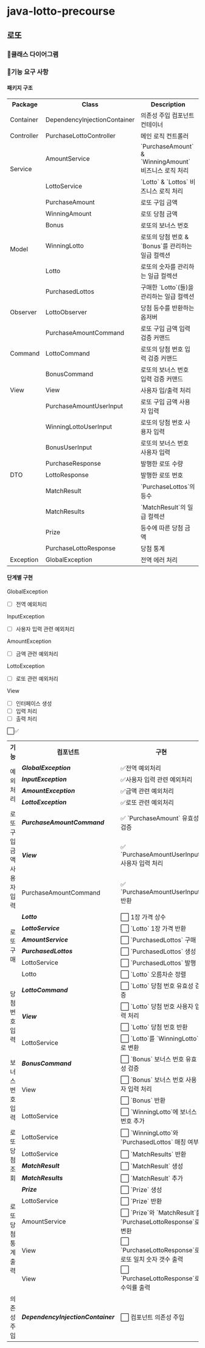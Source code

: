 # java-lotto-precourse
## 로또

### 🧱클래스 다이어그램

### 🧾기능 요구 사항
#### 패키지 구조
<div align="center">
<table> 
<tr> 
	<th align="center">Package</th> 
	<th align="center">Class</th> 
	<th align="center">Description</th> 
</tr>
<tr> 
	<td>Container</td><td>DependencyInjectionContainer</td><td>의존성 주입 컴포넌트 컨테이너</td> 
</tr>
<tr> 
	<td>Controller</td><td>PurchaseLottoController</td><td>메인 로직 컨트롤러</td> 
</tr>
<tr> 
	<td rowspan="2">Service</td>
    <td>AmountService</td><td>`PurchaseAmount` & `WinningAmount` 비즈니스 로직 처리</td> </tr><tr> 
    <td>LottoService</td><td>`Lotto` & `Lottos` 비즈니스 로직 처리</td> 
</tr>
<tr> 
	<td rowspan="6">Model</td>
    <td>PurchaseAmount</td><td>로또 구입 금액</td></tr><tr>
    <td>WinningAmount</td><td>로또 당첨 금액</td></tr><tr>
    <td>Bonus</td><td>로또의 보너스 번호</td></tr><tr> 
    <td>WinningLotto</td><td>로또의 당첨 번호 & `Bonus`를 관리하는 일급 컬렉션</td></tr><tr>
	<td>Lotto</td><td>로또의 숫자를 관리하는 일급 컬렉션</td></tr><tr> 
    <td>PurchasedLottos</td><td>구매한 `Lotto`(들)을 관리하는 일급 컬렉션</td>
</tr> 
<tr> 
	<td rowspan="1">Observer</td>
    <td>LottoObserver</td><td>당첨 등수를 반환하는 옵저버</td></tr><tr>
</tr> 
<tr> 
	<td rowspan="3">Command</td>
    <td>PurchaseAmountCommand</td><td>로또 구입 금액 입력 검증 커맨드</td></tr><tr>
    <td>LottoCommand</td><td>로또의 당첨 번호 입력 검증 커맨드</td></tr><tr>
    <td>BonusCommand</td><td>로또의 보너스 번호 입력 검증 커맨드</td></tr><tr>
</tr> 

<tr> 
    <td rowspan="1">View</td> 
    <td>View</td><td>사용자 입/출력 처리</td></tr><tr>
</tr> 
<tr> 
    <td rowspan="10">DTO</td>
    <td>PurchaseAmountUserInput</td> <td>로또 구입 금액 사용자 입력</td></tr><tr>
    <td>WinningLottoUserInput</td> <td>로또의 당첨 번호 사용자 입력</td></tr><tr>
    <td>BonusUserInput</td> <td>로또의 보너스 번호 사용자 입력</td></tr><tr>
    <td>PurchaseResponse</td> <td>발행한 로또 수량</td></tr><tr> 
    <td>LottoResponse</td> <td>발행한 로또 번호</td></tr><tr>
    <td>MatchResult</td> <td>`PurchaseLottos`의 등수</td></tr><tr>
    <td>MatchResults</td> <td>`MatchResult`의 일급 컬렉션</td></tr><tr>
    <td>Prize</td> <td>등수에 따른 당첨 금액</td></tr><tr>
    <td>PurchaseLottoResponse</td> <td>당첨 통계</td></tr><tr></tr><tr>
    </tr> 
<tr> <td>Exception</td> 
    <td>GlobalException</td><td>전역 에러 처리</td> 
</tr> 
</table>
</div>

#### 단계별 구현
GlobalException
- [ ] 전역 예외처리

InputException
- [ ] 사용자 입력 관련 예외처리

AmountException
- [ ] 금액 관련 예외처리

LottoException
- [ ] 로또 관련 예외처리

View
- [ ] 인터페이스 생성
- [ ] 입력 처리
- [ ] 출력 처리
<table> 
⬜✅
<tr> 
	<th align="center">기능</th> 
	<th align="center">컴포넌트</th> 
	<th align="center">구현</th> 
    <th align="center">브랜치</th> 
</tr>
<tr>
    <td rowspan="4">예외처리</td>
        <td rowspan="1"><b><em>GlobalException</em></b></td>
            <td>✅전역 예외처리</td>
                <td rowspan="4">exception</td></tr><tr>
        <td rowspan="1"><b><em>InputException</em></b></td>
        <td>✅사용자 입력 관련 예외처리</td> </tr><tr> 
        <td rowspan="1"><b><em>AmountException</em></b></td>
        <td>✅금액 관련 예외처리</td> </tr><tr> 
        <td rowspan="1"><b><em>LottoException</em></b></td>
        <td>✅로또 관련 예외처리</td> </tr><tr> 
	<td rowspan="3">로또 구입 금액 사용자 입력</td>
        <td rowspan="1"><b><em>PurchaseAmountCommand</em></b></td>
        <td>✅ `PurchaseAmount` 유효성 검증</td> 
                <td rowspan="3">feat/purchase-amount-input</td></tr><tr> 
        <td rowspan="1"><b><em>View</em></b></td>
            <td>✅ `PurchaseAmountUserInput` 사용자 입력 처리 </td> </tr><tr> 
        <td rowspan="1">PurchaseAmountCommand</td>
            <td>✅ `PurchaseAmountUserInput` 반환</td> </tr><tr>
    <td rowspan="6">로또 구매</td>
        <td rowspan="1"><b><em>Lotto</em></b></td>
            <td>⬜ 1장 가격 상수 </td> 
                <td rowspan="6"></td></tr><tr> 
        <td rowspan="1"><b><em>LottoService</em></b></td>
            <td>⬜ `Lotto` 1장 가격 반환</td> </tr><tr> 
        <td rowspan="1"><b><em>AmountService</em></b></td>
            <td>⬜ `PurchasedLottos` 구매</td> </tr><tr> 
        <td rowspan="1"><b><em>PurchasedLottos</em></b></td>
            <td>⬜ `PurchasedLottos` 생성</td> </tr><tr>     
        <td rowspan="1">LottoService</td>
            <td>⬜ `PurchasedLottos` 발행</td> </tr><tr>
        <td rowspan="1">Lotto</td>
        <td>⬜ `Lotto` 오름차순 정렬</td> </tr><tr> 
    <td rowspan="4">당첨 번호 입력</td>
        <td rowspan="1"><b><em>LottoCommand</em></b></td>
        <td>⬜ `Lotto` 당첨 번호 유효성 검증</td> 
                <td rowspan="4"></td></tr><tr> 
        <td rowspan="2"><b><em>View</em></b></td>
            <td>⬜ `Lotto`  당첨 번호 사용자 입력 처리 </td> </tr><tr> 
            <td>⬜ `Lotto` 당첨 번호 반환</td> </tr><tr>
        <td rowspan="1">LottoService</td>
            <td>⬜ `Lotto`를 `WinningLotto`로 변환</td> </tr><tr> 
    <td rowspan="4">보너스 번호 입력</td>
        <td rowspan="1"><b><em>BonusCommand</em></b></td>
            <td>⬜ `Bonus` 보너스 번호 유효성 검증</td> 
                <td rowspan="4"></td></tr><tr>         
        <td rowspan="2">View</td>
            <td>⬜ `Bonus` 보너스 번호 사용자 입력 처리 </td> </tr><tr> 
            <td>⬜ `Bonus` 반환</td> </tr><tr>
        <td rowspan="1">LottoService</td>
            <td>⬜ `WinningLotto`에 보너스 번호 추가</td> </tr><tr> 
     <td rowspan="4">로또 당첨 조회</td>
        <td rowspan="1">LottoService</td>
            <td>⬜ `WinningLotto`와 `PurchasedLottos` 매칭 여부</td> 
                <td rowspan="4"></tr><tr> 
        <td rowspan="1">LottoService</td>
            <td>⬜ `MatchResults` 반환</td> </tr><tr> 
        <td rowspan="1"><b><em>MatchResult</em></b></td>
            <td>⬜ `MatchResult` 생성</td> </tr><tr> 
        <td rowspan="1"><b><em>MatchResults</em></b></td>
            <td>⬜ `MatchResult` 추가</td> </tr><tr> 
    <td rowspan="5">로또 당첨 통계 출력</td>
        <td rowspan="1"><b><em>Prize</em></b></td>
            <td>⬜  `Prize` 생성</td> 
                <td rowspan="5"></tr><tr> 
        <td rowspan="1">LottoService</td>
            <td>⬜  `Prize` 반환</td> </tr><tr> 
        <td rowspan="1">AmountService</td>
            <td>⬜ `Prize`와 `MatchResult`를 `PurchaseLottoResponse`로 변환</td> </tr><tr> 
        <td rowspan="1">View</td>
            <td>⬜ `PurchaseLottoResponse`로 로또 일치 숫자 갯수 출력</td> </tr><tr>
        <td rowspan="1">View</td>
            <td>⬜ `PurchaseLottoResponse`로 수익률 출력</td> </tr><tr>
    <td rowspan="1">의존성 주입</td>
        <td rowspan="1"><b><em>DependencyInjectionContainer</em></b></td>
            <td>⬜ 컴포넌트 의존성 주입</td> 
                <td rowspan="1"></tr><tr> 
</tr>
</table>